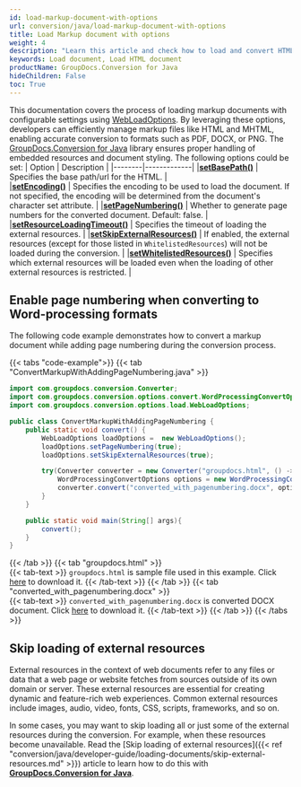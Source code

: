 ```yaml
---
id: load-markup-document-with-options
url: conversion/java/load-markup-document-with-options
title: Load Markup document with options
weight: 4
description: "Learn this article and check how to load and convert HTML documents with advanced options using GroupDocs.Conversion for Java API."
keywords: Load document, Load HTML document
productName: GroupDocs.Conversion for Java
hideChildren: False
toc: True
---
```

This documentation covers the process of loading markup documents with configurable settings using [WebLoadOptions](https://reference.groupdocs.com/conversion/java/com.groupdocs.conversion.options.load/webloadoptions/). By leveraging these options, developers can efficiently manage markup files like HTML and MHTML, enabling accurate conversion to formats such as PDF, DOCX, or PNG. The [GroupDocs.Conversion for Java](https://products.groupdocs.com/conversion/java/) library ensures proper handling of embedded resources and document styling. The following options could be set:
| Option | Description |
|--------|-------------|
|**[setBasePath()](https://reference.groupdocs.com/conversion/java/com.groupdocs.conversion.options.load/webloadoptions/#getBasePath--)** | Specifies the base path/url for the HTML. |  
|**[setEncoding()](https://reference.groupdocs.com/conversion/java/com.groupdocs.conversion.options.load/webloadoptions/#getEncoding--)** | Specifies the encoding to be used to load the document. If not specified, the encoding will be determined from the document's character set attribute. |
|**[setPageNumbering()](https://reference.groupdocs.com/conversion/java/com.groupdocs.conversion.options.load/webloadoptions/#isPageNumbering--)** | Whether to generate page numbers for the converted document. Default: false. |
|**[setResourceLoadingTimeout()](https://reference.groupdocs.com/conversion/java/com.groupdocs.conversion.options.load/webloadoptions/#getResourceLoadingTimeout--)** | Specifies the timeout of loading the external resources. |
|**[setSkipExternalResources()](https://reference.groupdocs.com/conversion/java/com.groupdocs.conversion.options.load/webloadoptions/#getSkipExternalResources--)** |  If enabled, the external resources (except for those listed in `WhitelistedResources`) will not be loaded during the conversion. |
|**[setWhitelistedResources()](https://reference.groupdocs.com/conversion/java/com.groupdocs.conversion.options.load/webloadoptions/#getWhitelistedResources--)** | Specifies which external resources will be loaded even when the loading of other external resources is restricted. |

## Enable page numbering when converting to Word-processing formats

The following code example demonstrates how to convert a markup document while adding page numbering during the conversion process.

{{< tabs "code-example">}}
{{< tab "ConvertMarkupWithAddingPageNumbering.java" >}}  
```java
import com.groupdocs.conversion.Converter;
import com.groupdocs.conversion.options.convert.WordProcessingConvertOptions;
import com.groupdocs.conversion.options.load.WebLoadOptions;

public class ConvertMarkupWithAddingPageNumbering {
    public static void convert() {
        WebLoadOptions loadOptions =  new WebLoadOptions();
        loadOptions.setPageNumbering(true);
        loadOptions.setSkipExternalResources(true);

        try(Converter converter = new Converter("groupdocs.html", () -> loadOptions)) {
            WordProcessingConvertOptions options = new WordProcessingConvertOptions();
            converter.convert("converted_with_pagenumbering.docx", options);
        }
    }

    public static void main(String[] args){
        convert();
    }
}
```
{{< /tab >}}
{{< tab "groupdocs.html" >}}  
{{< tab-text >}}
`groupdocs.html` is sample file used in this example. Click [here](/conversion/java/_sample_files/developer-guide/loading-documents/load-markup-document-with-options/groupdocs.html) to download it.
{{< /tab-text >}}
{{< /tab >}}
{{< tab "converted_with_pagenumbering.docx" >}}  
{{< tab-text >}}
`converted_with_pagenumbering.docx` is converted DOCX document. Click [here](/conversion/java/_sample_files/developer-guide/loading-documents/load-markup-document-with-options/converted_with_pagenumbering.docx) to download it.
{{< /tab-text >}}
{{< /tab >}}
{{< /tabs >}}

## Skip loading of external resources

External resources in the context of web documents refer to any files or data that a web page or website fetches from sources outside of its own domain or server. These external resources are essential for creating dynamic and feature-rich web experiences. Common external resources include images, audio, video, fonts, CSS, scripts, frameworks, and so on. 

In some cases, you may want to skip loading all or just some of the external resources during the conversion. For example, when these resources become unavailable. Read the [Skip loading of external resources]({{< ref "conversion/java/developer-guide/loading-documents/skip-external-resources.md" >}}) article to learn how to do this with [**GroupDocs.Conversion for Java**](https://products.groupdocs.com/conversion/java/).

